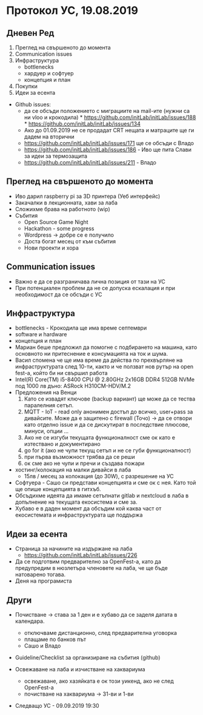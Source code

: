 # Протокол УС, 19.08.2019

## Дневен Ред
1. Преглед на свършеното до момента
2. Communication issues
3. Инфраструктура
     - bottlenecks
     - хардуер и софтуер
     - концепция и план
4. Покупки
5. Идеи за есента
- Github issues:
     * да се обсъди положението с миграциите на mail-ите (нужни са ни 
vloo и крокодила)
             * https://github.com/initLab/initLab/issues/188
             * https://github.com/initLab/initLab/issues/134
     * Ако до 01.09.2019 не се продадат CRT нещата и матраците ще ги 
дадем на вторични
     * https://github.com/initLab/initLab/issues/171 ще се обсъди с Владо
     * https://github.com/initLab/initLab/issues/186 - Иво ще пита Слави 
за идеи за термозащита
     * https://github.com/initLab/initLab/issues/211 - Владо

## Преглед на свършеното до момента
- Иво дарил raspberry pi за 3D принтера (Уеб интерфейс)
- Закачалки в лекционната, хави за лаба
- Сложихме брава на работното (wip)
- Събития
     - Open Source Game Night
     - Hackathon - some progress
     - Wordpress -> добре се е получило
     - Доста богат месец от към събития
     - Нови проекти и хора

## Communication issues
- Важно е да се разграничава лична позиция от тази на УС
- При потенциален проблем да не се допуска ескалация и при необходимост 
да се обсъди с УС

## Инфраструктура
- bottlenecks - Крокодила ще има време септември
- software и hardware
- концепция и план
- Мариан беше предложил да помогне с подбирането на машина, като 
основното ни притеснение е консумацията на ток и шума.
- Васил спомена че ще има време да действа по прехвърляне на 
инфраструктурата след 10-ти, както и че ползват нов рутър на open 
fest-a, който би ни свършил работа
- Intel(R) Core(TM) i5-8400 CPU @ 2.80GHz
     2x16GB DDR4
     512GB NVMe
     под 1000 лв
     дъно: ASRock H310CM-HDV/M.2
- Предложения на Венци
     1. Като се извадят ключове (backup вариант) ще може да се тества 
паралелния сетъп.
     2. MQTT - IoT - read only анонимен достъп до всичко, user+pass за 
дивайсите. Може да е защитено с firewall (Точо) -> да се отвори като 
отделно issue и да се дискутират в последствие плюсове, минуси, опции ...
     3. Ако не се изгуби текущата функционалност сме ок като е 
изтествано и документирано
     4. go for it (ако не чупи текущ сетъп и не се губи функционалност)
     5. при първа възможност трябва да се реши
     6. ок сме ако не чупи и пречи и създава пожари
- хостинг/колокация на малки дивайси в лаба
     - 15лв / месец за колокация (до 30W), с разрешение на УС
- Софтуера - Сашо си представи концепцията и сме ок с нея. Като той ще 
опише концепцията в гитхъб.
- Обсъдихме идеята да имаме сетъпнати gitlab и nextcloud в лаба в 
допълнение на текущата екосистема и сме за.
- Хубаво е в даден момент да обсъдим кой каква част от екосистемата и 
инфраструктурата ще поддържа

## Идеи за есента
- Страница за начините на издържане на лаба
     - https://github.com/initLab/initLab/issues/226
- Да се подготвим предварително за OpenFest-а, като да предупредим в 
нюзлетъра членовете на лаба, че ще бъде натоварено тогава.
- Деня на програмиста

## Други
- Почистване -> става за 1 ден и е хубаво да се заделя датата в календара.
     - отключваме дистанционно, след предварителна уговорка
     - плащаме по банков път
     - Сашо и Владо
- Guideline/Checklist за организиране на събития (github)
- Освежаване на лаба и изчистване на хаквариума
     - освежаване, ако хазяйката е ок този уикенд, ако не след OpenFest-a
     - почистване на хаквариума -> 31-ви и 1-ви

- Следващо УС - 09.09.2019 19:30
